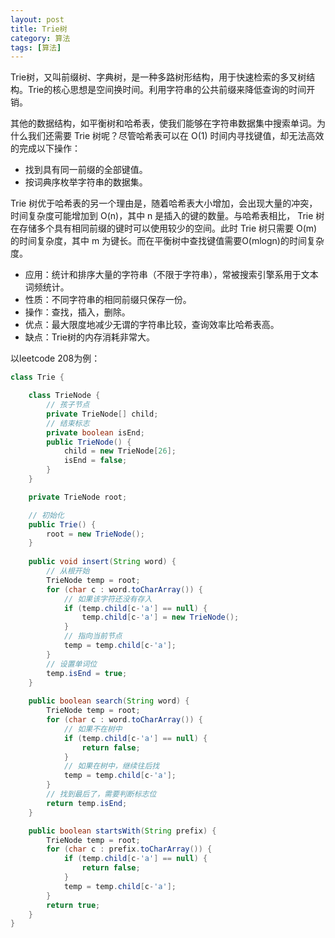 ```yaml
---
layout: post
title: Trie树
category: 算法
tags: [算法]
---
```


Trie树，又叫前缀树、字典树，是一种多路树形结构，用于快速检索的多叉树结构。Trie的核心思想是空间换时间。利用字符串的公共前缀来降低查询的时间开销。

其他的数据结构，如平衡树和哈希表，使我们能够在字符串数据集中搜索单词。为什么我们还需要 Trie 树呢？尽管哈希表可以在 O(1) 时间内寻找键值，却无法高效的完成以下操作：
- 找到具有同一前缀的全部键值。
- 按词典序枚举字符串的数据集。

Trie 树优于哈希表的另一个理由是，随着哈希表大小增加，会出现大量的冲突，时间复杂度可能增加到 O(n)，其中 n 是插入的键的数量。与哈希表相比，
Trie 树在存储多个具有相同前缀的键时可以使用较少的空间。此时 Trie 树只需要 O(m) 的时间复杂度，其中 m 为键长。而在平衡树中查找键值需要O(mlogn)的时间复杂度。

- 应用：统计和排序大量的字符串（不限于字符串），常被搜索引擎系用于文本词频统计。
- 性质：不同字符串的相同前缀只保存一份。
- 操作：查找，插入，删除。
- 优点：最大限度地减少无谓的字符串比较，查询效率比哈希表高。
- 缺点：Trie树的内存消耗非常大。


以leetcode 208为例：
```java
class Trie {

    class TrieNode {
        // 孩子节点
        private TrieNode[] child;
        // 结束标志
        private boolean isEnd;
        public TrieNode() {
            child = new TrieNode[26];
            isEnd = false;
        }
    }

    private TrieNode root;

    // 初始化
    public Trie() {
        root = new TrieNode();
    }
    
    public void insert(String word) {
        // 从根开始	
        TrieNode temp = root;
        for (char c : word.toCharArray()) {
            // 如果该字符还没有存入
            if (temp.child[c-'a'] == null) {
                temp.child[c-'a'] = new TrieNode();
            }
            // 指向当前节点
            temp = temp.child[c-'a'];
        }
        // 设置单词位
        temp.isEnd = true;
    }
    
    public boolean search(String word) {
        TrieNode temp = root;
        for (char c : word.toCharArray()) {
            // 如果不在树中
            if (temp.child[c-'a'] == null) {
                return false;
            }
            // 如果在树中，继续往后找
            temp = temp.child[c-'a'];
        }
        // 找到最后了，需要判断标志位
        return temp.isEnd;
    }

    public boolean startsWith(String prefix) {
        TrieNode temp = root;
        for (char c : prefix.toCharArray()) {
            if (temp.child[c-'a'] == null) {
                return false;
            }
            temp = temp.child[c-'a'];
        }
        return true;
    }
}
```